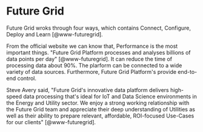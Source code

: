 Future Grid
===========

Future Grid wroks through four ways, which contains Connect, Configure,
Deploy and Learn [@www-futuregrid].

From the official website we can know that, Performance is the most
important things. "Future Grid Platform processes and analyses billions
of data points per day" [@www-futuregrid]. It can reduce the time of
processing data about 90%. The plarform can be connected to a wide
variety of data sources. Furthermore, Future Grid Platform's provide
end-to-end control.

Steve Avery said, "Future Grid's innovative data platform delivers
high-speed data processing that's ideal for IoT and Data Science
environments in the Energy and Utility sector. We enjoy a strong working
relationship with the Future Grid team and appreciate their deep
understanding of Utilities as well as their ability to prepare relevant,
affordable, ROI-focused Use-Cases for our clients" [@www-futuregrid].
